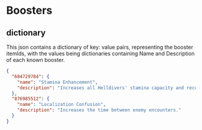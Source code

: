 # Boosters

## dictionary
This json contains a dictionary of key: value pairs, representing the booster itemIds, with the values
being dictionaries containing Name and Description of each known booster.

```json
{
  "684729784": {
    "name": "Stamina Enhancement",
    "description": "Increases all Helldivers' stamina capacity and recovery."
  },
  "876985512": {
    "name": "Localization Confusion",
    "description": "Increases the time between enemy encounters."
  }
}
```